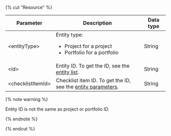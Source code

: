 {% cut "Resource" %}

| Parameter | Description | Data type |
-------- | -------- | ----------
| \<entityType> | Entity type:<ul><li>Project for a project</li><li>Portfolio for a portfolio</li></ul> | String |
| \<id> | Entity ID. To get the ID, see the [entity list](../../../tracker/concepts/entities/search-entities.md). | String |
| \<checklistItemId> | Checklist item ID. To get the ID, see the [entity parameters](../../../tracker/concepts/entities/get-entity.md). | String |

{% note warning %}

Entity ID is not the same as project or portfolio ID.

{% endnote %}

{% endcut %}
